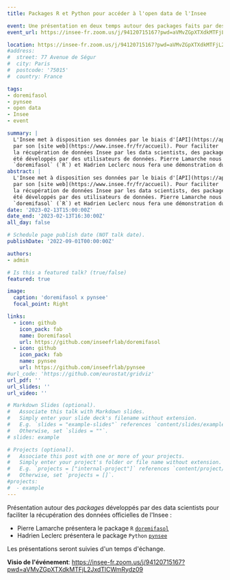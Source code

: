 ```yaml
---
title: Packages R et Python pour accéder à l'open data de l'Insee

event: Une présentation en deux temps autour des packages faits par des utilisateurs de données de l'Insee
event_url: https://insee-fr.zoom.us/j/94120715167?pwd=aVMvZGpXTXdkMTFjL2JxdTlCWmRydz09

location: https://insee-fr.zoom.us/j/94120715167?pwd=aVMvZGpXTXdkMTFjL2JxdTlCWmRydz09
#address:
#  street: 77 Avenue de Ségur
#  city: Paris
#  postcode: '75015'
#  country: France

tags:
- doremifasol
- pynsee
- open data 
- Insee
- event

summary: |
  L'Insee met à disposition ses données par le biais d'[API](https://api.insee.fr/catalogue/) ou
  par son [site web](https://www.insee.fr/fr/accueil). Pour faciliter
  la récupération de données Insee par les data scientists, des packages `R` et `Python` ont
  été développés par des utilisateurs de données. Pierre Lamarche nous présentera le package
  `doremifasol` (`R`) et Hadrien Leclerc nous fera une démonstration du package `pynsee` (`Python`).
abstract: |
  L'Insee met à disposition ses données par le biais d'[API](https://api.insee.fr/catalogue/) ou
  par son [site web](https://www.insee.fr/fr/accueil). Pour faciliter
  la récupération de données Insee par les data scientists, des packages `R` et `Python` ont
  été développés par des utilisateurs de données. Pierre Lamarche nous présentera le package
  `doremifasol` (`R`) et Hadrien Leclerc nous fera une démonstration du package `pynsee` (`Python`).
date: '2023-02-13T15:00:00Z'
date_end: '2023-02-13T16:30:00Z'
all_day: false

# Schedule page publish date (NOT talk date).
publishDate: '2022-09-01T00:00:00Z'

authors:
- admin

# Is this a featured talk? (true/false)
featured: true

image:
  caption: 'doremifasol x pynsee'
  focal_point: Right

links:
  - icon: github
    icon_pack: fab
    name: Doremifasol
    url: https://github.com/inseefrlab/doremifasol
  - icon: github
    icon_pack: fab
    name: pynsee
    url: https://github.com/inseefrlab/pynsee
#url_code: 'https://github.com/eurostat/gridviz'
url_pdf: ''
url_slides: ''
url_video: ''

# Markdown Slides (optional).
#   Associate this talk with Markdown slides.
#   Simply enter your slide deck's filename without extension.
#   E.g. `slides = "example-slides"` references `content/slides/example-slides.md`.
#   Otherwise, set `slides = ""`.
# slides: example

# Projects (optional).
#   Associate this post with one or more of your projects.
#   Simply enter your project's folder or file name without extension.
#   E.g. `projects = ["internal-project"]` references `content/project/deep-learning/index.md`.
#   Otherwise, set `projects = []`.
#projects:
#  - example
---
```


Présentation autour des _packages_
développés par des data scientists pour faciliter la récupération des données
officielles de l'Insee :

- Pierre Lamarche présentera le package `R` [`doremifasol`](https://github.com/InseeFrLab/DoReMIFaSol)
- Hadrien Leclerc présentera le package `Python` [`pynsee`](https://github.com/InseeFrLab/pynsee)

Les présentations seront suivies d'un temps d'échange. 

__Visio de l'événement__: https://insee-fr.zoom.us/j/94120715167?pwd=aVMvZGpXTXdkMTFjL2JxdTlCWmRydz09

